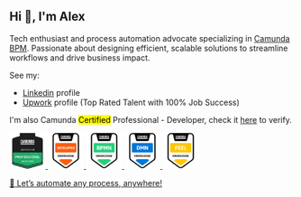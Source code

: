 ## Hi 👋, I'm Alex

Tech enthusiast and process automation advocate specializing in [Camunda BPM](https://camunda.com/). Passionate about designing efficient, scalable solutions to streamline workflows and drive business impact.

See my:
- [Linkedin](https://www.linkedin.com/in/alex-chabatar-08939591/) profile
- [Upwork](https://www.upwork.com/freelancers/~01916b901cefc80351) profile (Top Rated Talent with 100% Job Success)

I'm also Camunda <mark>Certified</mark> Professional - Developer, check it [here](https://www.credly.com/badges/7bdad436-f90d-455c-a9cd-719e3a46c7d6) to verify.

<a href="https://www.credly.com/badges/7bdad436-f90d-455c-a9cd-719e3a46c7d6"><img src="docs/c8-cp-dv.png" width="64" height="64">
<a href="https://www.credly.com/badges/7ea1cead-d444-4985-a74f-95abbf92f546"><img src="docs/developer-knowledge.png" width="64" height="64">
<a href="https://www.credly.com/badges/3439ac3d-9b8f-43d0-b15a-6f164341ac9b"><img src="docs/bpmn-knowledge.png" width="64" height="64">
<a href="https://www.credly.com/badges/7498c9d0-a1c9-4b3c-a901-8f76f0f65fa9"><img src="docs/dmn-knowledge.png" width="64" height="64">
<a href="https://www.credly.com/badges/0f7a5bef-4036-4991-ae7f-1b26fe37bc5d"><img src="docs/feel-knowledge.png" width="64" height="64">

🚀 Let’s automate any process, anywhere!

<!--
**alex-chabatar/alex-chabatar** is a ✨ _special_ ✨ repository because its `README.md` (this file) appears on your GitHub profile.

Here are some ideas to get you started:

- 🔭 I’m currently working on ...
- 🌱 I’m currently learning ...
- 👯 I’m looking to collaborate on ...
- 🤔 I’m looking for help with ...
- 💬 Ask me about ...
- 📫 How to reach me: ...
- 😄 Pronouns: ...
- ⚡ Fun fact: ...
-->
